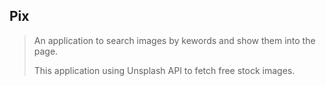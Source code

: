 ## Pix

> An application to search images by kewords and show them into the page.
> 
> This application using Unsplash API to fetch free stock images. 